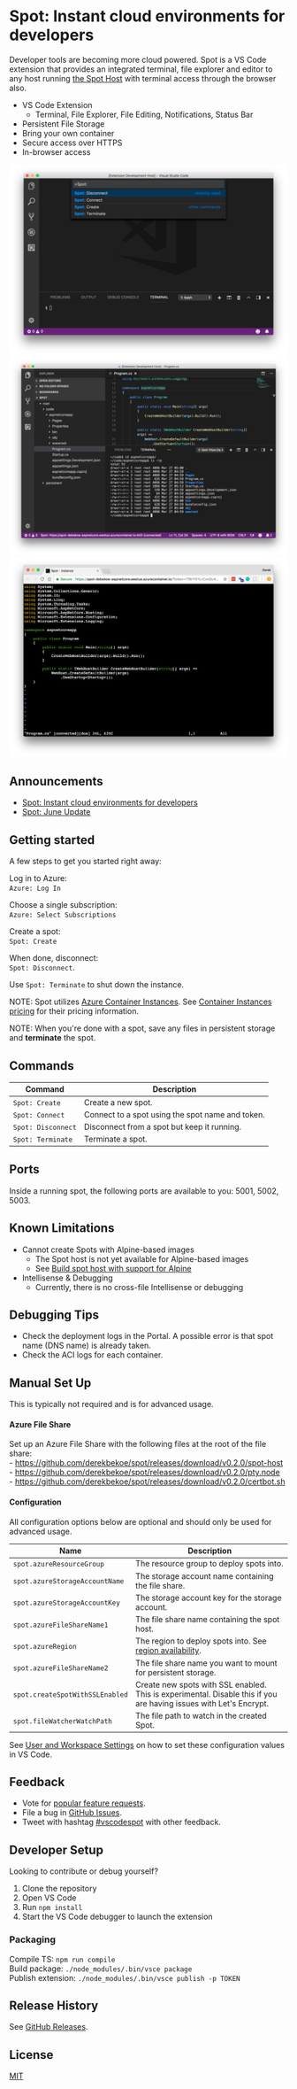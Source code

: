 # Spot: Instant cloud environments for developers

Developer tools are becoming more cloud powered. Spot is a VS Code extension that provides an integrated terminal, file explorer and editor to any host running [the Spot Host](https://github.com/derekbekoe/spot) with terminal access through the browser also.

- VS Code Extension
    - Terminal, File Explorer, File Editing, Notifications, Status Bar
- Persistent File Storage
- Bring your own container
- Secure access over HTTPS
- In-browser access

![Spot VS Code extension commands](doc/assets/spot_screenshot1.png "Spot VS Code extension commands")
![Connected to spot](doc/assets/spot_screenshot2.png "Connected to spot")
![Access spot from browser](doc/assets/spot_screenshot3.png "Access spot from browser")

## Announcements
- [Spot: Instant cloud environments for developers](https://blog.derekbekoe.com/announcing-spot/)
- [Spot: June Update](https://blog.derekbekoe.com/spot-june-update/)

## Getting started

A few steps to get you started right away:

Log in to Azure:  
`Azure: Log In`

Choose a single subscription:  
`Azure: Select Subscriptions`  

Create a spot:  
`Spot: Create`

When done, disconnect:  
`Spot: Disconnect`.

Use `Spot: Terminate` to shut down the instance.

NOTE: Spot utilizes [Azure Container Instances](https://azure.microsoft.com/en-us/services/container-instances/). See [Container Instances pricing](https://azure.microsoft.com/en-us/pricing/details/container-instances/) for their pricing information.

NOTE: When you're done with a spot, save any files in persistent storage and **terminate** the spot.


## Commands

| Command | Description |
| --- |---|
| `Spot: Create`     | Create a new spot.
| `Spot: Connect`    | Connect to a spot using the spot name and token.
| `Spot: Disconnect` | Disconnect from a spot but keep it running.
| `Spot: Terminate`  | Terminate a spot.


## Ports

Inside a running spot, the following ports are available to you: 5001, 5002, 5003.


## Known Limitations

- Cannot create Spots with Alpine-based images
    - The Spot host is not yet available for Alpine-based images
    - See [Build spot host with support for Alpine](https://github.com/derekbekoe/spot/issues/6)
- Intellisense & Debugging
    - Currently, there is no cross-file Intellisense or debugging


## Debugging Tips

- Check the deployment logs in the Portal. A possible error is that spot name (DNS name) is already taken.
- Check the ACI logs for each container.


## Manual Set Up

This is typically not required and is for advanced usage.

#### Azure File Share

Set up an Azure File Share with the following files at the root of the file share:  
    - https://github.com/derekbekoe/spot/releases/download/v0.2.0/spot-host  
    - https://github.com/derekbekoe/spot/releases/download/v0.2.0/pty.node  
    - https://github.com/derekbekoe/spot/releases/download/v0.2.0/certbot.sh  

#### Configuration

All configuration options below are optional and should only be used for advanced usage.

| Name | Description |
| --- |---|
| `spot.azureResourceGroup`     | The resource group to deploy spots into.
| `spot.azureStorageAccountName`    | The storage account name containing the file share.
| `spot.azureStorageAccountKey` | The storage account key for the storage account.
| `spot.azureFileShareName1`  | The file share name containing the spot host.
| `spot.azureRegion` | The region to deploy spots into. See [region availability](https://docs.microsoft.com/en-us/azure/container-instances/container-instances-quotas#region-availability).
| `spot.azureFileShareName2`  | The file share name you want to mount for persistent storage.
| `spot.createSpotWithSSLEnabled`  | Create new spots with SSL enabled. This is experimental. Disable this if you are having issues with Let's Encrypt.
| `spot.fileWatcherWatchPath`  | The file path to watch in the created Spot.

See [User and Workspace Settings](https://code.visualstudio.com/docs/getstarted/settings) on how to set these configuration values in VS Code.


## Feedback

* Vote for [popular feature requests](https://github.com/derekbekoe/vscode-spot/issues?q=is%3Aopen+is%3Aissue+label%3Aenhancement+sort%3Areactions-%2B1-desc).
* File a bug in [GitHub Issues](https://github.com/derekbekoe/vscode-spot/issues).
* Tweet with hashtag [#vscodespot](https://twitter.com/search?q=vscodespot) with other feedback.


## Developer Setup

Looking to contribute or debug yourself?

1. Clone the repository
2. Open VS Code
3. Run `npm install`
4. Start the VS Code debugger to launch the extension

### Packaging
Compile TS: `npm run compile`  
Build package: `./node_modules/.bin/vsce package`  
Publish extension: `./node_modules/.bin/vsce publish -p TOKEN`  

## Release History
See [GitHub Releases](https://github.com/derekbekoe/vscode-spot/releases).

## License
[MIT](LICENSE.md)
